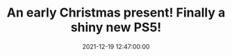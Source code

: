 ---
layout: tweet
title: "An early Christmas present! Finally a shiny new PS5!"
date: '2021-12-19 12:47:00:00'
tweetId: 1472624694419410948
tags: [Consumer Tech, Tweets, Videogames]
---